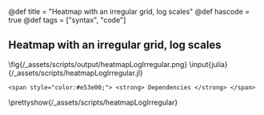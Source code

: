 @def title = "Heatmap with an irregular grid, log scales"
@def hascode = true
@def tags = ["syntax", "code"]

## Heatmap with an irregular grid, log scales
\fig{/_assets/scripts/output/heatmapLogIrregular.png}
\input{julia}{/_assets/scripts/heatmapLogIrregular.jl}

~~~
<span style="color:#e53e00;"> <strong> Dependencies </strong> </span>
~~~
\prettyshow{/_assets/scripts/heatmapLogIrregular}

